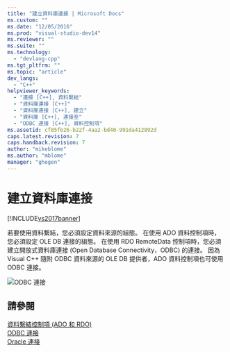 ```yaml
---
title: "建立資料庫連接 | Microsoft Docs"
ms.custom: ""
ms.date: "12/05/2016"
ms.prod: "visual-studio-dev14"
ms.reviewer: ""
ms.suite: ""
ms.technology: 
  - "devlang-cpp"
ms.tgt_pltfrm: ""
ms.topic: "article"
dev_langs: 
  - "C++"
helpviewer_keywords: 
  - "連接 [C++], 資料繫結"
  - "資料庫連接 [C++]"
  - "資料庫連接 [C++], 建立"
  - "資料庫 [C++], 連接至"
  - "ODBC 連接 [C++], 資料控制項"
ms.assetid: cf85fb26-b22f-4aa2-bd40-991da412892d
caps.latest.revision: 7
caps.handback.revision: 7
author: "mikeblome"
ms.author: "mblome"
manager: "ghogen"
---
```

# 建立資料庫連接
[!INCLUDE[vs2017banner](../../assembler/inline/includes/vs2017banner.md)]

若要使用資料繫結，您必須設定資料來源的組態。  在使用 ADO 資料控制項時，您必須設定 OLE DB 連接的組態。  在使用 RDO RemoteData 控制項時，您必須建立開放式資料庫連接 \(Open Database Connectivity，ODBC\) 的連接。  因為 Visual C\+\+ 隨附 ODBC 資料來源的 OLE DB 提供者，ADO 資料控制項也可使用 ODBC 連接。  
  
 ![ODBC 連接](../../data/ado-rdo/media/vc55q61.png "vc55Q61")  
  
## 請參閱  
 [資料繫結控制項 \(ADO 和 RDO\)](../../data/ado-rdo/data-bound-controls-ado-and-rdo.md)   
 [ODBC 連接](../../data/ado-rdo/odbc-connections.md)   
 [Oracle 連接](../../data/ado-rdo/oracle-connections.md)
